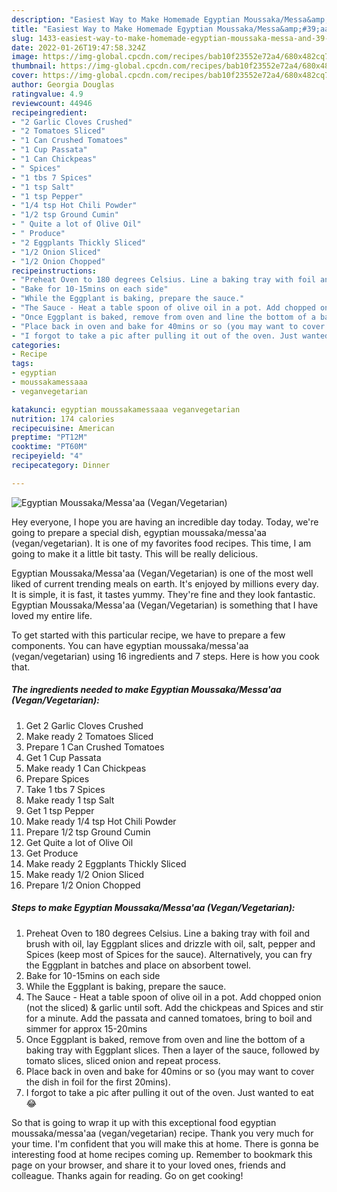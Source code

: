 ```yaml
---
description: "Easiest Way to Make Homemade Egyptian Moussaka/Messa&amp;#39;aa (Vegan/Vegetarian)"
title: "Easiest Way to Make Homemade Egyptian Moussaka/Messa&amp;#39;aa (Vegan/Vegetarian)"
slug: 1433-easiest-way-to-make-homemade-egyptian-moussaka-messa-and-39-aa-vegan-vegetarian
date: 2022-01-26T19:47:58.324Z
image: https://img-global.cpcdn.com/recipes/bab10f23552e72a4/680x482cq70/egyptian-moussakamessaaa-veganvegetarian-recipe-main-photo.jpg
thumbnail: https://img-global.cpcdn.com/recipes/bab10f23552e72a4/680x482cq70/egyptian-moussakamessaaa-veganvegetarian-recipe-main-photo.jpg
cover: https://img-global.cpcdn.com/recipes/bab10f23552e72a4/680x482cq70/egyptian-moussakamessaaa-veganvegetarian-recipe-main-photo.jpg
author: Georgia Douglas
ratingvalue: 4.9
reviewcount: 44946
recipeingredient:
- "2 Garlic Cloves Crushed"
- "2 Tomatoes Sliced"
- "1 Can Crushed Tomatoes"
- "1 Cup Passata"
- "1 Can Chickpeas"
- " Spices"
- "1 tbs 7 Spices"
- "1 tsp Salt"
- "1 tsp Pepper"
- "1/4 tsp Hot Chili Powder"
- "1/2 tsp Ground Cumin"
- " Quite a lot of Olive Oil"
- " Produce"
- "2 Eggplants Thickly Sliced"
- "1/2 Onion Sliced"
- "1/2 Onion Chopped"
recipeinstructions:
- "Preheat Oven to 180 degrees Celsius. Line a baking tray with foil and brush with oil, lay Eggplant slices and drizzle with oil, salt, pepper and Spices (keep most of Spices for the sauce). Alternatively, you can fry the Eggplant in batches and place on absorbent towel."
- "Bake for 10-15mins on each side"
- "While the Eggplant is baking, prepare the sauce."
- "The Sauce - Heat a table spoon of olive oil in a pot. Add chopped onion (not the sliced) &amp; garlic until soft. Add the chickpeas and Spices and stir for a minute. Add the passata and canned tomatoes, bring to boil and simmer for approx 15-20mins"
- "Once Eggplant is baked, remove from oven and line the bottom of a baking tray with Eggplant slices. Then a layer of the sauce, followed by tomato slices, sliced onion and repeat process."
- "Place back in oven and bake for 40mins or so (you may want to cover the dish in foil for the first 20mins)."
- "I forgot to take a pic after pulling it out of the oven. Just wanted to eat 😂"
categories:
- Recipe
tags:
- egyptian
- moussakamessaaa
- veganvegetarian

katakunci: egyptian moussakamessaaa veganvegetarian 
nutrition: 174 calories
recipecuisine: American
preptime: "PT12M"
cooktime: "PT60M"
recipeyield: "4"
recipecategory: Dinner

---
```



![Egyptian Moussaka/Messa&#39;aa (Vegan/Vegetarian)](https://img-global.cpcdn.com/recipes/bab10f23552e72a4/680x482cq70/egyptian-moussakamessaaa-veganvegetarian-recipe-main-photo.jpg)

Hey everyone, I hope you are having an incredible day today. Today, we're going to prepare a special dish, egyptian moussaka/messa&#39;aa (vegan/vegetarian). It is one of my favorites food recipes. This time, I am going to make it a little bit tasty. This will be really delicious.

Egyptian Moussaka/Messa&#39;aa (Vegan/Vegetarian) is one of the most well liked of current trending meals on earth. It's enjoyed by millions every day. It is simple, it is fast, it tastes yummy. They're fine and they look fantastic. Egyptian Moussaka/Messa&#39;aa (Vegan/Vegetarian) is something that I have loved my entire life.




To get started with this particular recipe, we have to prepare a few components. You can have egyptian moussaka/messa&#39;aa (vegan/vegetarian) using 16 ingredients and 7 steps. Here is how you cook that.

<!--inarticleads1-->

##### The ingredients needed to make Egyptian Moussaka/Messa&#39;aa (Vegan/Vegetarian):

1. Get 2 Garlic Cloves Crushed
1. Make ready 2 Tomatoes Sliced
1. Prepare 1 Can Crushed Tomatoes
1. Get 1 Cup Passata
1. Make ready 1 Can Chickpeas
1. Prepare  Spices
1. Take 1 tbs 7 Spices
1. Make ready 1 tsp Salt
1. Get 1 tsp Pepper
1. Make ready 1/4 tsp Hot Chili Powder
1. Prepare 1/2 tsp Ground Cumin
1. Get  Quite a lot of Olive Oil
1. Get  Produce
1. Make ready 2 Eggplants Thickly Sliced
1. Make ready 1/2 Onion Sliced
1. Prepare 1/2 Onion Chopped




<!--inarticleads2-->

##### Steps to make Egyptian Moussaka/Messa&#39;aa (Vegan/Vegetarian):

1. Preheat Oven to 180 degrees Celsius. Line a baking tray with foil and brush with oil, lay Eggplant slices and drizzle with oil, salt, pepper and Spices (keep most of Spices for the sauce). Alternatively, you can fry the Eggplant in batches and place on absorbent towel.
1. Bake for 10-15mins on each side
1. While the Eggplant is baking, prepare the sauce.
1. The Sauce - Heat a table spoon of olive oil in a pot. Add chopped onion (not the sliced) &amp; garlic until soft. Add the chickpeas and Spices and stir for a minute. Add the passata and canned tomatoes, bring to boil and simmer for approx 15-20mins
1. Once Eggplant is baked, remove from oven and line the bottom of a baking tray with Eggplant slices. Then a layer of the sauce, followed by tomato slices, sliced onion and repeat process.
1. Place back in oven and bake for 40mins or so (you may want to cover the dish in foil for the first 20mins).
1. I forgot to take a pic after pulling it out of the oven. Just wanted to eat 😂




So that is going to wrap it up with this exceptional food egyptian moussaka/messa&#39;aa (vegan/vegetarian) recipe. Thank you very much for your time. I'm confident that you will make this at home. There is gonna be interesting food at home recipes coming up. Remember to bookmark this page on your browser, and share it to your loved ones, friends and colleague. Thanks again for reading. Go on get cooking!
